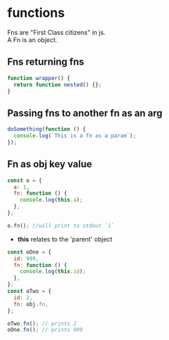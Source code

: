 # functions

Fns are "First Class citizens" in js.  
A Fn is an object.

## Fns returning fns

```js
function wrapper() {
  return function nested() {};
}
```

## Passing fns to another fn as an arg

```js
doSomething(function () {
  console.log(`This is a fn as a param`);
});
```

## Fn as obj key value

```js
const o = {
  a: 1,
  fn: function () {
    console.log(this.a);
  },
};

o.fn(); //will print to stdout `1`
```

- **this** relates to the 'parent' object

```js
const oOne = {
  id: 999,
  fn: function () {
    console.log(this.id);
  },
};
const oTwo = {
  id: 2,
  fn: obj.fn,
};

oTwo.fn(); // prints 2
oOne.fn(); // prints 999
```
